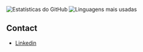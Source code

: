  ![Estatísticas do GitHub](https://github-readme-stats.vercel.app/api?username=ErickEduSchmitz&show_icons=true&count_private=true&hide=contribs,prs) ![Linguagens mais usadas](https://github-readme-stats.vercel.app/api/top-langs/?username=ErickEduSchmitz&layout=compact)

## Contact

- [Linkedin](https://www.linkedin.com/in/erick-eduardo-da-silva-schmitz-622a93215/)
